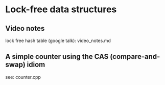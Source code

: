 # Lock-free data structures

## Video notes

lock free hash table (google talk): video_notes.md

## A simple counter using the CAS (compare-and-swap) idiom

see: counter.cpp